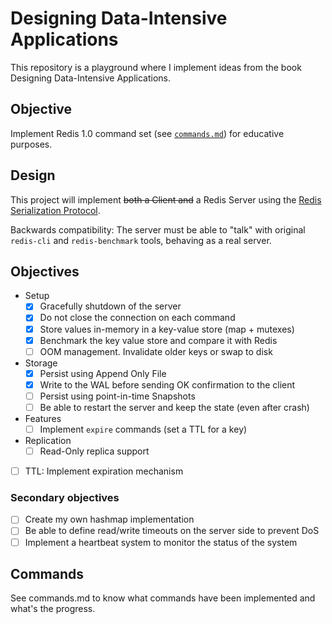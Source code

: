 # Designing Data-Intensive Applications

This repository is a playground where I implement ideas from the book Designing Data-Intensive Applications.

## Objective

Implement Redis 1.0 command set (see [`commands.md`](https://github.com/jan-carreras/ddia/blob/master/commands.md))
for educative purposes.


## Design

This project will implement ~~both a Client and~~ a Redis Server using the
[Redis Serialization Protocol](https://redis.io/docs/reference/protocol-spec/).

Backwards compatibility: The server must be able to "talk" with original `redis-cli` and `redis-benchmark` tools,
behaving as a real server.


## Objectives

* Setup
    * [x] Gracefully shutdown of the server
    * [x] Do not close the connection on each command
    * [x] Store values in-memory in a key-value store (map + mutexes)
    * [x] Benchmark the key value store and compare it with Redis
    * [ ] OOM management. Invalidate older keys or swap to disk
* Storage
    * [x] Persist using Append Only File
    * [x] Write to the WAL before sending OK confirmation to the client
    * [ ] Persist using point-in-time Snapshots
    * [ ] Be able to restart the server and keep the state (even after crash)
* Features
    * [ ] Implement `expire` commands (set a TTL for a key)
* Replication
    * [ ] Read-Only replica support
* [ ] TTL: Implement expiration mechanism

### Secondary objectives

* [ ] Create my own hashmap implementation
* [ ] Be able to define read/write timeouts on the server side to prevent DoS
* [ ] Implement a heartbeat system to monitor the status of the system

## Commands

See commands.md to know what commands have been implemented and what's the progress.
